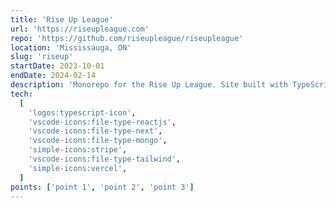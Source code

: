 ```yaml
---
title: 'Rise Up League'
url: 'https://riseupleague.com'
repo: 'https://github.com/riseupleague/riseupleague'
location: 'Mississauga, ON'
slug: 'riseup'
startDate: 2023-10-01
endDate: 2024-02-14
description: 'Monorepo for the Rise Up League. Site built with TypeScript, React, Next.js (App Router), shadcn-ui component library, and Tailwind. Utilizing MongoDB and Mongoose ORM for the backend, registration done through Stripe. Deployed with Vercel.'
tech:
  [
    'logos:typescript-icon',
    'vscode-icons:file-type-reactjs',
    'vscode-icons:file-type-next',
    'vscode-icons:file-type-mongo',
    'simple-icons:stripe',
    'vscode-icons:file-type-tailwind',
    'simple-icons:vercel',
  ]
points: ['point 1', 'point 2', 'point 3']
---
```

